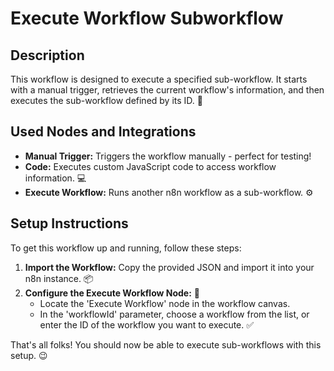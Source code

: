 
# Execute Workflow Subworkflow

## Description

This workflow is designed to execute a specified sub-workflow. It starts with a manual trigger, retrieves the current workflow's information, and then executes the sub-workflow defined by its ID. 🚀

## Used Nodes and Integrations

*   **Manual Trigger:**  Triggers the workflow manually - perfect for testing! 
*   **Code:**  Executes custom JavaScript code to access workflow information. 💻
*   **Execute Workflow:** Runs another n8n workflow as a sub-workflow. ⚙️

## Setup Instructions

To get this workflow up and running, follow these steps:

1.  **Import the Workflow:** Copy the provided JSON and import it into your n8n instance. 📦
2.  **Configure the Execute Workflow Node:** 🔧
    *   Locate the 'Execute Workflow' node in the workflow canvas.
    *   In the 'workflowId' parameter,  choose a workflow from the list, or enter the ID of the workflow you want to execute. ✅


That's all folks! You should now be able to execute sub-workflows with this setup. 😉

